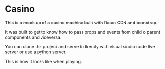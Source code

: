 # Casino

This is a mock up of a casino machine built with React CDN and bootstrap.

It was built to get to know how to pass props and events from child o parent components and viceversa.

You can clone the project and serve it directly with visual studio code live server or use a python server.

This is how it looks like when playing.
